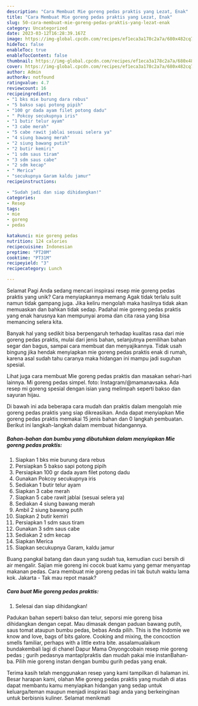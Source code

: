 ```yaml
---
description: "Cara Membuat Mie goreng pedas praktis yang Lezat, Enak"
title: "Cara Membuat Mie goreng pedas praktis yang Lezat, Enak"
slug: 50-cara-membuat-mie-goreng-pedas-praktis-yang-lezat-enak
category: Uncategorized
date: 2023-03-12T16:28:39.167Z
image: https://img-global.cpcdn.com/recipes/ef1eca3a178c2a7a/680x482cq70/mie-goreng-pedas-praktis-foto-resep-utama.jpg
hideToc: false
enableToc: true
enableTocContent: false
thumbnail: https://img-global.cpcdn.com/recipes/ef1eca3a178c2a7a/680x482cq70/mie-goreng-pedas-praktis-foto-resep-utama.jpg
cover: https://img-global.cpcdn.com/recipes/ef1eca3a178c2a7a/680x482cq70/mie-goreng-pedas-praktis-foto-resep-utama.jpg
author: Admin
authorAv: notfound
ratingvalue: 4.7
reviewcount: 16
recipeingredient:
- "1 bks mie burung dara rebus"
- "5 bakso sapi potong pipih"
- "100 gr dada ayam filet potong dadu"
- " Pokcoy secukupnya iris"
- "1 butir telur ayam"
- "3 cabe merah"
- "5 cabe rawit jablai sesuai selera ya"
- "4 siung bawang merah"
- "2 siung bawang putih"
- "2 butir kemiri"
- "1 sdm saus tiram"
- "3 sdm saus cabe"
- "2 sdm kecap"
- " Merica"
- "secukupnya Garam kaldu jamur"
recipeinstructions:

- "Sudah jadi dan siap dihidangkan!"
categories:
- Resep
tags:
- mie
- goreng
- pedas

katakunci: mie goreng pedas 
nutrition: 124 calories
recipecuisine: Indonesian
preptime: "PT20M"
cooktime: "PT31M"
recipeyield: "3"
recipecategory: Lunch

---
```



Selamat Pagi Anda sedang mencari inspirasi resep mie goreng pedas praktis yang unik? Cara menyiapkannya memang Agak tidak terlalu sulit namun tidak gampang juga. Jika keliru mengolah maka hasilnya tidak akan memuaskan dan bahkan tidak sedap. Padahal mie goreng pedas praktis yang enak harusnya kan mempunyai aroma dan cita rasa yang bisa memancing selera kita.


Banyak hal yang sedikit bisa berpengaruh terhadap kualitas rasa dari mie goreng pedas praktis, mulai dari jenis bahan, selanjutnya pemilihan bahan segar dan bagus, sampai cara membuat dan menyajikannya. Tidak usah bingung jika hendak menyiapkan mie goreng pedas praktis enak di rumah, karena asal sudah tahu caranya maka hidangan ini mampu jadi suguhan spesial.

Lihat juga cara membuat Mie goreng pedas praktis dan masakan sehari-hari lainnya. Mi goreng pedas simpel. foto: Instagram/@mamanavsaka. Ada resep mi goreng spesial dengan isian yang melimpah seperti bakso dan sayuran hijau.


Di bawah ini ada beberapa cara mudah dan praktis dalam mengolah mie goreng pedas praktis yang siap dikreasikan. Anda dapat menyiapkan Mie goreng pedas praktis memakai 15 jenis bahan dan 0 langkah pembuatan. Berikut ini langkah-langkah dalam membuat hidangannya.

<!--inarticleads1-->

##### Bahan-bahan dan bumbu yang dibutuhkan dalam menyiapkan Mie goreng pedas praktis:

1. Siapkan 1 bks mie burung dara rebus
1. Persiapkan 5 bakso sapi potong pipih
1. Persiapkan 100 gr dada ayam filet potong dadu
1. Gunakan  Pokcoy secukupnya iris
1. Sediakan 1 butir telur ayam
1. Siapkan 3 cabe merah
1. Siapkan 5 cabe rawit jablai (sesuai selera ya)
1. Sediakan 4 siung bawang merah
1. Ambil 2 siung bawang putih
1. Siapkan 2 butir kemiri
1. Persiapkan 1 sdm saus tiram
1. Gunakan 3 sdm saus cabe
1. Sediakan 2 sdm kecap
1. Siapkan  Merica
1. Siapkan secukupnya Garam, kaldu jamur


Buang pangkal batang dan daun yang sudah tua, kemudian cuci bersih di air mengalir. Sajian mie goreng ini cocok buat kamu yang gemar menyantap makanan pedas. Cara membuat mie goreng pedas ini tak butuh waktu lama kok. Jakarta - Tak mau repot masak? 

<!--inarticleads2-->

##### Cara buat Mie goreng pedas praktis:


1. Selesai dan siap dihidangkan!

Padukan bahan seperti bakso dan telur, seporsi mie goreng bisa dihidangkan dengan cepat. Mau dimasak dengan paduan bawang putih, saus tomat ataupun bumbu pedas, bebas Anda pilih. This is the Indomie we know and love, bags of bits galore. Cooking and mixing, the concoction smells familiar, perhaps with a little extra bite. assalamualaikum bundakembali lagi di chanel Dapur Mama Onyongcobain resep mie goreng pedas ; gurih pedasnya mantap!praktis dan mudah pakai mie instanBahan-ba. Pilih mie goreng instan dengan bumbu gurih pedas yang enak. 

Terima kasih telah menggunakan resep yang kami tampilkan di halaman ini. Besar harapan kami, olahan Mie goreng pedas praktis yang mudah di atas dapat membantu kamu menyiapkan hidangan yang sedap untuk keluarga/teman maupun menjadi inspirasi bagi anda yang berkeinginan untuk berbisnis kuliner. Selamat menikmati
